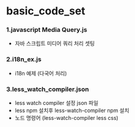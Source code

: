# basic_code_set


### 1.javascript Media Query.js

 * 자바 스크립트 미디어 쿼리 처리 셋팅

### 2.i18n_ex.js

 * i18n 예제 (다국어 처리)

### 3.less_watch_compiler.json

 * less watch compiler 설정 json 파일
 * less npm 설치후 less-watch-compiler npm 설치 
 * 노드 명령어 (less-watch-compiler less css)

